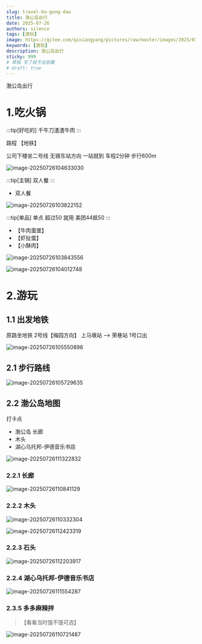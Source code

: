```yaml
---
slug: travel-bo-gong-dao
title: 渤公岛出行
date: 2025-07-26
authors: silence
tags: [游玩]
image: https://gitee.com/qixiangyang/pictures/raw/master/images/2025/07/20250726112816955.png
keywords: [游玩]
description: 渤公岛出行
sticky: 999
# 草稿 写了就不会部署
# draft: true 
---
```

渤公岛出行

<!-- truncate -->

# 1.吃火锅

:::tip[好吃的]
千牛刀渣渣牛肉
:::

路程 【地铁】

公司下楼坐二号线    无锡东站方向 一站就到  车程2分钟  步行600m

![image-20250726104633030](https://gitee.com/qixiangyang/pictures/raw/master/images/2025/07/20250726104633290.png)

:::tip[主锅]
双人餐
:::
- 双人餐

![image-20250726103822152](https://gitee.com/qixiangyang/pictures/raw/master/images/2025/07/20250726103822174.png)

:::tip[单品]
单点 超过50 就用 美团44抵50
:::


- 【牛肉蛋堡】
- 【虾扯蛋】
- 【小酥肉】

![image-20250726103843556](https://gitee.com/qixiangyang/pictures/raw/master/images/2025/07/20250726103843580.png)

![image-20250726104012748](https://gitee.com/qixiangyang/pictures/raw/master/images/2025/07/20250726104012768.png)

# 2.游玩

## 1.1 出发地铁

原路坐地铁  2号线【梅园方向】    上马墩站  --> 荣巷站 1号口出

![image-20250726105550896](https://gitee.com/qixiangyang/pictures/raw/master/images/2025/07/20250726105550966.png)

## 2.1 步行路线

![image-20250726105729635](https://gitee.com/qixiangyang/pictures/raw/master/images/2025/07/20250726105729681.png)

## 2.2 渤公岛地图

打卡点 

- 渤公岛 长廊
- 木头
- 湖心乌托邦-伊德音乐书店



![image-20250726111322832](https://gitee.com/qixiangyang/pictures/raw/master/images/2025/07/20250726111322888.png)

### 2.2.1 长廊

![image-20250726110841129](https://gitee.com/qixiangyang/pictures/raw/master/images/2025/07/20250726110841313.png)

### 2.2.2 木头

![image-20250726110332304](https://gitee.com/qixiangyang/pictures/raw/master/images/2025/07/20250726110332371.png)

![image-20250726112423319](https://gitee.com/qixiangyang/pictures/raw/master/images/2025/07/20250726112423730.png)

### 2.2.3 石头

![image-20250726112203917](https://gitee.com/qixiangyang/pictures/raw/master/images/2025/07/20250726112204356.png)



### 2.2.4 湖心乌托邦-伊德音乐书店

![image-20250726111554287](https://gitee.com/qixiangyang/pictures/raw/master/images/2025/07/20250726111554319.png)



### 2.3.5 多多麻辣拌 

>【看看当时饿不饿可选】

![image-20250726110721487](https://gitee.com/qixiangyang/pictures/raw/master/images/2025/07/20250726110721524.png)

